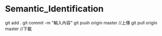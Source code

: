 # Semantic_Identification

git add .
git commit -m "輸入內容"
git push origin master   //上傳
git pull origin master   //下載
